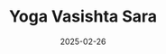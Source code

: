 ---
title: Yoga Vasishta Sara
date: 2025-02-26
link: https://indica.courses/enroll/cohort/yoga-vasishta-sara/
description: This unique course offers an in-depth exploration of the Yoga Vasishta Sara, a distilled essence of the massive Brihat Vasishta or Yoga Vasishta Maha Ramayana, traditionally attributed to Maharishi Valmiki, the revered author of the Srimad Ramayana.
---